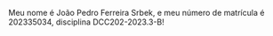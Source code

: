 Meu nome é João Pedro Ferreira Srbek, e meu número de matrícula é 202335034, disciplina DCC202-2023.3-B!